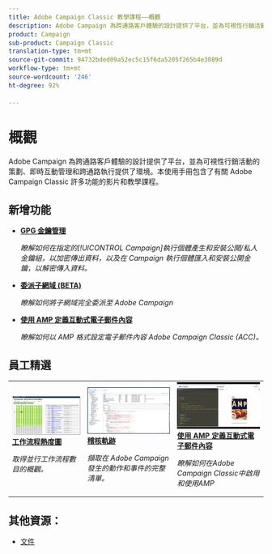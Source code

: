 ```yaml
---
title: Adobe Campaign Classic 教學課程——概觀
description: Adobe Campaign 為跨通路客戶體驗的設計提供了平台，並為可視性行銷活動的策劃、即時互動管理和跨通路執行提供了環境。本使用手冊包含了有關 Adobe Campaign Standard 許多功能的影片和教學課程。
product: Campaign
sub-product: Campaign Classic
translation-type: tm+mt
source-git-commit: 94732bded09a52ec5c15f6da5205f265b4e3089d
workflow-type: tm+mt
source-wordcount: '246'
ht-degree: 92%

---
```



# 概觀

Adobe Campaign 為跨通路客戶體驗的設計提供了平台，並為可視性行銷活動的策劃、即時互動管理和跨通路執行提供了環境。本使用手冊包含了有關 Adobe Campaign Classic 許多功能的影片和教學課程。

## 新增功能

* **[GPG 金鑰管理](/help/acc/monitoring-campaign-classic/control-panel/gpg-key-management/gpg-key-management-overview.md)**

   *瞭解如何在指定的[!UICONTROL Campaign]執行個體產生和安裝公開/私人金鑰組，以加密傳出資料，以及在 Campaign 執行個體匯入和安裝公開金鑰，以解密傳入資料。*

* **[委派子網域 (BETA)](/help/acc/monitoring-campaign-classic/control-panel/subdomain-delegation.md)**

   *瞭解如何將子網域完全委派至 Adobe Campaign*

* **[使用 AMP 定義互動式電子郵件內容](/help/acc/sending-messages/email-channel/defining-interactive-email-content-with-amp.md)**

   *瞭解如何以 AMP 格式設定電子郵件內容 Adobe Campaign Classic (ACC)。*

## 員工精選

<table>
<tr>
  <td>
    <a href="./monitoring-campaign-classic/workflow-heatmap.md">
      <img alt="工作流程熱度圖 (影片)" src="./assets/workflow-heatmap.png"/>
    </a>
    <div>
      <a href="./monitoring-campaign-classic/workflow-heatmap.md">
    <strong>工作流程熱度圖</strong>
    </a>
    </div>
    <p>
    <em>取得並行工作流程數目的概觀。</em>
    <p>
  </td>
   <td>
    <a href="./monitoring-campaign-classic/audit-trail.md">
      <img alt="稽核軌跡 (影片)" src="./assets/acc-audit-trail-thumb.png" />
    </a>
    <div>
      <a href="./monitoring-campaign-classic/audit-trail.md">
    <strong>稽核軌跡</strong>
    </a>
    </div> 
    <p>
    <em>擷取在 Adobe Campaign 發生的動作和事件的完整清單。</em>
    <p>
  </td>
  <td>
    <a href="./sending-messages/email-channel/defining-interactive-email-content-with-amp.md">
      <img alt="使用AMP（視訊）定義互動式電子郵件內容" src="./assets/29940.png" />
    </a>
    <div>
      <a href="./sending-messages/email-channel/defining-interactive-email-content-with-amp.md">
    <strong>使用 AMP 定義互動式電子郵件內容</strong>
    </a>
    </div>
    <p>
    <em>瞭解如何在Adobe Campaign Classic中啟用和使用AMP </em>
    <p>
  </td>
</tr>
</table>

## 其他資源：

* [文件](https://docs.adobe.com/content/help/zh-Hant/campaign-classic/using/getting-started/starting-with-adobe-campaign/about-adobe-campaign-classic.html)
